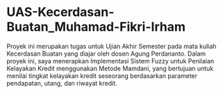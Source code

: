 # UAS-Kecerdasan-Buatan_Muhamad-Fikri-Irham
Proyek ini merupakan tugas untuk Ujian Akhir Semester pada mata kuliah Kecerdasan Buatan yang diajar oleh dosen Agung Perdananto. Dalam proyek ini, saya menerapkan Implementasi Sistem Fuzzy untuk Penilaian Kelayakan Kredit menggunakan Metode Mamdani, yang bertujuan untuk menilai tingkat kelayakan kredit seseorang berdasarkan parameter pendapatan, utang, dan riwayat kredit.

